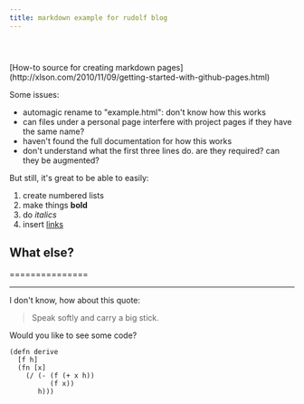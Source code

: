 ```yaml
---
title: markdown example for rudolf blog
---
```

<!doctype html>
<header>
 <link rel="stylesheet" type="text/css" href="stylesheets/mdextra.css" />
</header>

<body>
[How-to source for creating markdown pages](http://xlson.com/2010/11/09/getting-started-with-github-pages.html)

Some issues:

 - automagic rename to "example.html": don't know how this works
 - can files under a personal page interfere with project pages if they have the same name?
 - haven't found the full documentation for how this works
 - don't understand what the first three lines do.  are they required?  can they be augmented?


But still, it's great to be able to easily:

 1. create numbered lists
 2. make things **bold**
 3. do *italics*
 4. insert [links](https://github.com/)


## What else?
===============

---------------

I don't know, how about this quote:

> Speak softly and carry a big stick.

Would you like to see some code?

    (defn derive
      [f h]
      (fn [x]
        (/ (- (f (+ x h))
              (f x))
           h)))

</body>
</html>

